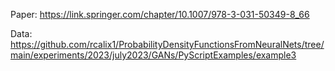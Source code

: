 Paper: https://link.springer.com/chapter/10.1007/978-3-031-50349-8_66

Data: https://github.com/rcalix1/ProbabilityDensityFunctionsFromNeuralNets/tree/main/experiments/2023/july2023/GANs/PyScriptExamples/example3